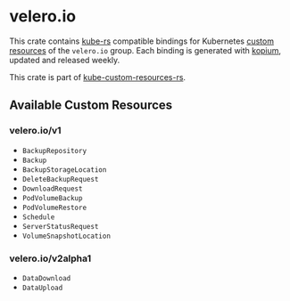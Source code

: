 <!--
SPDX-FileCopyrightText: The kube-custom-resources-rs Authors
SPDX-License-Identifier: 0BSD
 -->

# velero.io

This crate contains [kube-rs](https://kube.rs/) compatible bindings for Kubernetes [custom resources](https://kubernetes.io/docs/tasks/extend-kubernetes/custom-resources/custom-resource-definitions/) of the `velero.io` group. Each binding is generated with [kopium](https://github.com/kube-rs/kopium), updated and released weekly.

This crate is part of [kube-custom-resources-rs](https://github.com/metio/kube-custom-resources-rs).

## Available Custom Resources

### velero.io/v1
- `BackupRepository`
- `Backup`
- `BackupStorageLocation`
- `DeleteBackupRequest`
- `DownloadRequest`
- `PodVolumeBackup`
- `PodVolumeRestore`
- `Schedule`
- `ServerStatusRequest`
- `VolumeSnapshotLocation`
### velero.io/v2alpha1
- `DataDownload`
- `DataUpload`
